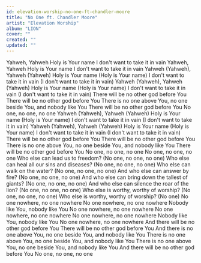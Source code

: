 ```yaml
---
id: elevation-worship-no-one-ft-chandler-moore
title: "No One ft. Chandler Moore"
artist: "Elevation Worship"
album: "LION"
cover: ""
created: ""
updated: ""
---
```


Yahweh, Yahweh
Holy is Your name
I don't want to take it in vain
Yahweh, Yahweh
Holy is Your name
I don't want to take it in vain
Yahweh (Yahweh), Yahweh (Yahweh)
Holy is Your name (Holy is Your name)
I don't want to take it in vain (I don't want to take it in vain)
Yahweh (Yahweh), Yahweh (Yahweh)
Holy is Your name (Holy is Your name)
I don't want to take it in vain (I don't want to take it in vain)
There will be no other god before You
There will be no other god before You
There is no one above You, no one beside You, and nobody like You
There will be no other god before You
No one, no one, no one
Yahweh (Yahweh), Yahweh (Yahweh)
Holy is Your name (Holy is Your name)
I don't want to take it in vain (I don't want to take it in vain)
Yahweh (Yahweh), Yahweh (Yahweh)
Holy is Your name (Holy is Your name)
I don't want to take it in vain (I don't want to take it in vain)
There will be no other god before You
There will be no other god before You
There is no one above You, no one beside You, and nobody like You
There will be no other god before You
No one, no one, no one
No one, no one, no one
Who else can lead us to freedom? (No one, no one, no one)
Who else can heal all our sins and diseases? (No one, no one, no one)
Who else can walk on the water? (No one, no one, no one)
And who else can answer by fire? (No one, no one, no one)
And who else can bring down the tallest of giants? (No one, no one, no one)
And who else can silence the roar of the lion? (No one, no one, no one)
Who else is worthy, worthy of worship? (No one, no one, no one)
Who else is worthy, worthy of worship? (No one)
No one nowhere, no one nowhere
No one nowhere, no one nowhere
Nobody like You, nobody like You
No one nowhere, no one nowhere
No one nowhere, no one nowhere
No one nowhere, no one nowhere
Nobody like You, nobody like You
No one nowhere, no one nowhere
And there will be no other god before You
There will be no other god before You
And there is no one above You, no one beside You, and nobody like You
There is no one above You, no one beside You, and nobody like You
There is no one above You, no one beside You, and nobody like You
And there will be no other god before You
No one, no one, no one